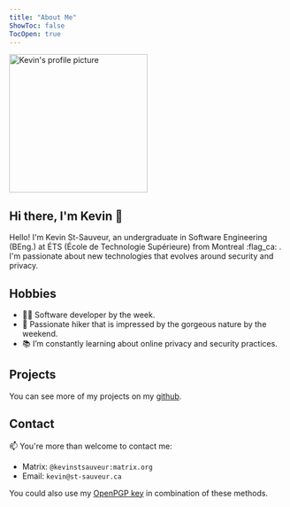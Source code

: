 ```yaml
---
title: "About Me"
ShowToc: false
TocOpen: true
---
```


<img loading="lazy" src="/img/profile.jpg" alt="Kevin's profile picture" width="250">

## Hi there, I'm Kevin 👋

Hello! I'm Kevin St-Sauveur, an undergraduate in Software Engineering (BEng.) at ÉTS (École de Technologie Supérieure) from Montreal :flag_ca: . I'm passionate about new technologies that evolves around security and privacy.

## Hobbies

- 🧑‍💻 Software developer by the week.
- 🌳 Passionate hiker that is impressed by the gorgeous nature by the weekend.
- 📚 I’m constantly learning about online privacy and security practices.

## Projects

You can see more of my projects on my [github](https://github.com/kevinstsauveur/).

## Contact

📫 You're more than welcome to contact me:
  -  Matrix: ``@kevinstsauveur:matrix.org``
  -  Email: ``kevin@st-sauveur.ca``

You could also use my [OpenPGP key](https://github.com/kevinstsauveur/pgp-public-key) in combination of these methods.